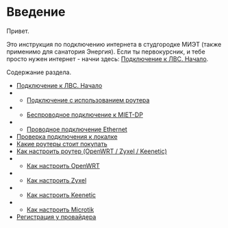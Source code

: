 # Введение
Привет.

Это инструкция по подключению интернета в студгородке МИЭТ (также применимо для санатория Энергия). Если ты первокурсник, и тебе просто нужен интернет - начни здесь: [Подключение к ЛВС. Начало](./1-entry.md).


Содержание раздела. 

* [Подключение к ЛВС. Начало](./1-entry.md)
* * [Подключение с использованием роутера](./2-router.md)
* * [Беспроводное подключение к MIET-DP](./2-wireless.md)
* * [Проводное подключение Ethernet](./2-wired.md)
* [Проверка подключения к локалке](./3-check.md)
* [Какие роутеры стоит покупать](./4-buyrouter.md)
* [Как настроить роутер (OpenWRT / Zyxel / Keenetic)](./4-setup.md)
* * [Как настроить OpenWRT](./4-setup-owrt.md)
* * [Как настроить Zyxel](./4-setup-zyxel.md)
* * [Как настроить Keenetic](./4-setup-keenetic.md)
* * [Как настроить Microtik](./4-setup-microtik.md)
* [Регистрация у провайдера](./5-reg.md)

